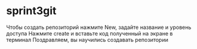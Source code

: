 # sprint3git
Чтобы создать репозиторий нажмите New, задайте название и уровень доступа
Нажмите create и вставьте код полученный на экране в терминал
Поздравляем, вы научились создавать репозитории
